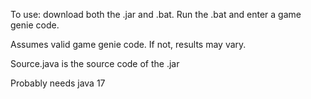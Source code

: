 To use: download both the .jar and .bat. Run the .bat and enter a game genie code.

Assumes valid game genie code. If not, results may vary.

Source.java is the source code of the .jar

Probably needs java 17
